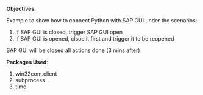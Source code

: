 **Objectives**:

Example to show how to connect Python with SAP GUI under the scenarios:
1. If SAP GUI is closed, trigger SAP GUI open
2. If SAP GUI is opened, clsoe it first and trigger it to be reopened

SAP GUI will be closed all actions done (3 mins after)

**Packages Used**:

1. win32com.client
2. subprocess
3. time

